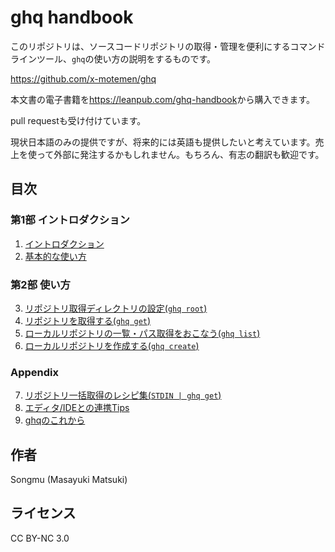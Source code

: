 ghq handbook
============

このリポジトリは、ソースコードリポジトリの取得・管理を便利にするコマンドラインツール、`ghq`の使い方の説明をするものです。

<https://github.com/x-motemen/ghq>

本文書の電子書籍を<https://leanpub.com/ghq-handbook>から購入できます。

pull requestも受け付けています。

現状日本語のみの提供ですが、将来的には英語も提供したいと考えています。売上を使って外部に発注するかもしれません。もちろん、有志の翻訳も歓迎です。

## 目次

### 第1部 イントロダクション

1. [イントロダクション](ja/01-introduction.md)
2. [基本的な使い方](ja/02-basic-usage.md)

### 第2部 使い方

3. [リポジトリ取得ディレクトリの設定(`ghq root`)](ja/03-ghq-root.md)
4. [リポジトリを取得する(`ghq get`)](ja/04-ghq-get.md)
5. [ローカルリポジトリの一覧・パス取得をおこなう(`ghq list`)](ja/05-ghq-list.md)
6. [ローカルリポジトリを作成する(`ghq create`)](ja/06-ghq-create.md)

### Appendix

7. [リポジトリ一括取得のレシピ集(`STDIN | ghq get`)](ja/07-bulk-ghq-get.md)
8. [エディタ/IDEとの連携Tips](./ja/08-editor-and-ide-integration-tips.md)
9. [ghqのこれから](ja/09-roadmap.md)

## 作者

Songmu (Masayuki Matsuki)

## ライセンス

CC BY-NC 3.0

